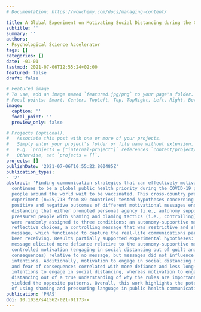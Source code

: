 ```yaml
---
# Documentation: https://wowchemy.com/docs/managing-content/

title: A Global Experiment on Motivating Social Distancing during the COVID-19 Pandemic
subtitle: ''
summary: ''
authors:
- Psychological Science Accelerator
tags: []
categories: []
date: -01-01
lastmod: 2021-07-06T12:55:24+02:00
featured: false
draft: false

# Featured image
# To use, add an image named `featured.jpg/png` to your page's folder.
# Focal points: Smart, Center, TopLeft, Top, TopRight, Left, Right, BottomLeft, Bottom, BottomRight.
image:
  caption: ''
  focal_point: ''
  preview_only: false

# Projects (optional).
#   Associate this post with one or more of your projects.
#   Simply enter your project's folder or file name without extension.
#   E.g. `projects = ["internal-project"]` references `content/project/deep-learning/index.md`.
#   Otherwise, set `projects = []`.
projects: []
publishDate: '2021-07-06T10:55:22.800485Z'
publication_types:
- '2'
abstract: 'Finding communication strategies that can effectively motivate social distancing
  continues to be a global public health priority during the COVID-19 pandemic as
  people around the world wait to be vaccinated. This cross-country preregistered
  experiment (n=25,718 from 89 countries) tested hypotheses concerning generalizable
  positive and negative outcomes of different motivational messages encouraging social
  distancing that either promoted personal agency (i.e., autonomy supportive), or
  pressured people with shaming and blaming tactics (i.e., controlling). Participants
  were randomly assigned to three conditions: an autonomy-supportive message promoting
  reflective choices, a controlling message that was restrictive and shaming, or no
  message, which functioned to capture the real-life communications participants had
  been receiving. Results partially supported experimental hypotheses: the controlling
  message elicited more defiance relative to the autonomy-supportive message and increased
  controlled motivation (engaging in social distancing out of guilt and fear of social
  consequences) relative to no message, but messages did not influence behavioral
  intentions. Additionally, motivation to engage in social distancing out of guilt
  and fear of consequences correlated with more defiance and less long-term behavioral
  intentions to engage in social distancing, whereas motivation to engage in social
  distancing out of a true understanding of why the rules are important and necessary
  yielded the opposite patterns. Overall, this work highlights the potential harm
  of using shaming and pressuring language in public health communication.'
publication: 'PNAS'
doi: 10.1038/s41562-021-01173-x
---
```

